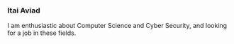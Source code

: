 ### Itai Aviad

I am enthusiastic about Computer Science and Cyber Security, and looking for a job in these fields.
